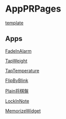 
AppPRPages
========
[template](template)

Apps
-------------
[FadeInAlarm](FadeInAlarm)

[TapWeight](TapWeight)

[TapTemperature](TapTemperature)

[FlipByBlink](FlipByBlink)

[Plain将棋盤](Plain将棋盤)

[LockInNote](LockInNote)

[MemorizeWidget](MemorizeWidget)
